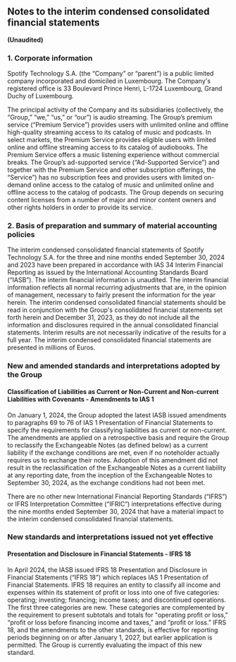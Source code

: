## Notes to the interim condensed consolidated financial statements
**(Unaudited)**

### 1. Corporate information

Spotify Technology S.A. (the “Company” or “parent”) is a public limited company incorporated and domiciled in Luxembourg. The Company's registered office is 33 Boulevard Prince Henri, L-1724 Luxembourg, Grand Duchy of Luxembourg.

The principal activity of the Company and its subsidiaries (collectively, the “Group,” “we,” “us,” or “our”) is audio streaming. The Group’s premium service (“Premium Service”) provides users with unlimited online and offline high-quality streaming access to its catalog of music and podcasts. In select markets, the Premium Service provides eligible users with limited online and offline streaming access to its catalog of audiobooks. The Premium Service offers a music listening experience without commercial breaks. The Group’s ad-supported service (“Ad-Supported Service”) and together with the Premium Service and other subscription offerings, the “Service”) has no subscription fees and provides users with limited on-demand online access to the catalog of music and unlimited online and offline access to the catalog of podcasts. The Group depends on securing content licenses from a number of major and minor content owners and other rights holders in order to provide its service.

### 2. Basis of preparation and summary of material accounting policies

The interim condensed consolidated financial statements of Spotify Technology S.A. for the three and nine months ended September 30, 2024 and 2023 have been prepared in accordance with IAS 34 Interim Financial Reporting as issued by the International Accounting Standards Board (“IASB”). The interim financial information is unaudited. The interim financial information reflects all normal recurring adjustments that are, in the opinion of management, necessary to fairly present the information for the year herein. The interim condensed consolidated financial statements should be read in conjunction with the Group's consolidated financial statements set forth herein and December 31, 2023, as they do not include all the information and disclosures required in the annual consolidated financial statements. Interim results are not necessarily indicative of the results for a full year. The interim condensed consolidated financial statements are presented in millions of Euros.

### New and amended standards and interpretations adopted by the Group

#### Classification of Liabilities as Current or Non-Current and Non-current Liabilities with Covenants - Amendments to IAS 1

On January 1, 2024, the Group adopted the latest IASB issued amendments to paragraphs 69 to 76 of IAS 1 Presentation of Financial Statements to specify the requirements for classifying liabilities as current or non-current. The amendments are applied on a retrospective basis and require the Group to reclassify the Exchangeable Notes (as defined below) as a current liability if the exchange conditions are met, even if no noteholder actually requires us to exchange their notes. Adoption of this amendment did not result in the reclassification of the Exchangeable Notes as a current liability at any reporting date, from the inception of the Exchangeable Notes to September 30, 2024, as the exchange conditions had not been met.

There are no other new International Financial Reporting Standards (“IFRS”) or IFRS Interpretation Committee (“IFRIC”) interpretations effective during the nine months ended September 30, 2024 that have a material impact to the interim condensed consolidated financial statements.

### New standards and interpretations issued not yet effective

#### Presentation and Disclosure in Financial Statements - IFRS 18

In April 2024, the IASB issued IFRS 18 Presentation and Disclosure in Financial Statements (“IFRS 18”) which replaces IAS 1 Presentation of Financial Statements. IFRS 18 requires an entity to classify all income and expenses within its statement of profit or loss into one of five categories: operating; investing; financing; income taxes; and discontinued operations. The first three categories are new. These categories are complemented by the requirement to present subtotals and totals for "operating profit or loss," “profit or loss before financing income and taxes,” and “profit or loss.” IFRS 18, and the amendments to the other standards, is effective for reporting periods beginning on or after January 1, 2027, but earlier application is permitted. The Group is currently evaluating the impact of this new standard.